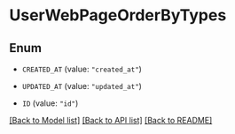 # UserWebPageOrderByTypes

## Enum


* `CREATED_AT` (value: `"created_at"`)

* `UPDATED_AT` (value: `"updated_at"`)

* `ID` (value: `"id"`)


[[Back to Model list]](../README.md#documentation-for-models) [[Back to API list]](../README.md#documentation-for-api-endpoints) [[Back to README]](../README.md)


